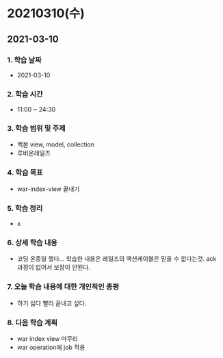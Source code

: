# 20210310\(수\)

## 2021-03-10

### 1. 학습 날짜

* 2021-03-10

### 2. 학습 시간

* 11:00 ~ 24:30

### 3. 학습 범위 및 주제

* 백본 view, model, collection
* 루비온레일즈

### 4. 학습 목표

* war-index-view 끝내기

### 5. 학습 정리

* x

### 6. 상세 학습 내용

* 코딩 온종일 했다... 학습한 내용은 레일즈의 액션케이블은 믿을 수 없다는것. ack 과정이 없어서 보장이 안된다.

### 7. 오늘 학습 내용에 대한 개인적인 총평

* 하기 싫다 빨리 끝내고 싶다.

### 8. 다음 학습 계획

* war index view 마무리
* war operation에 job 적용

